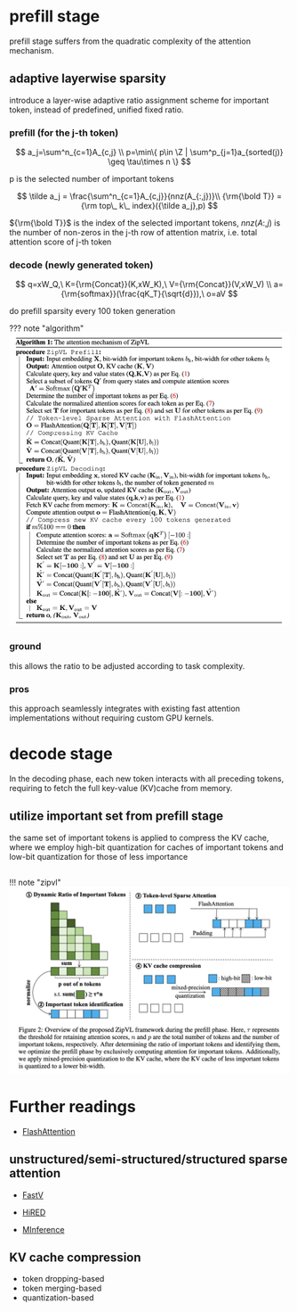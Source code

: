 # prefill stage

prefill stage suffers from the quadratic complexity of the attention mechanism.

## adaptive layerwise sparsity
introduce a layer-wise adaptive ratio assignment scheme for important token, instead of predefined, unified fixed ratio.


### prefill (for the j-th token)
$$
a_j=\sum^n_{c=1}A_{c,j} \\
p=\min\{ p\in \Z | \sum^p_{j=1}a_{sorted(j)} \geq \tau\times n \}
$$

p is the selected number of important tokens

$$
\tilde a_j = \frac{\sum^n_{c=1}A_{c,j}}{nnz(A_{:,j})}\\
{\rm{\bold T}} = {\rm top\_ k\_ index}({\tilde a_j},p)
$$

${\rm{\bold T}}$ is the index of the selected important tokens, $nnz(A{:,j})$ is the number of non-zeros in the j-th row of attention matrix, i.e. total attention score of j-th token

### decode (newly generated token)
$$
q=xW_Q,\ K={\rm{Concat}}(K,xW_K),\ V={\rm{Concat}}(V,xW_V) \\
a={\rm{softmax}}(\frac{qK_T}{\sqrt{d}}),\ o=aV
$$

do prefill sparsity every 100 token generation

??? note "algorithm"
    ![](pics/zipvl2.png)

### ground
this allows the ratio to be adjusted according to task complexity.

### pros
this approach seamlessly integrates with existing fast attention implementations without requiring custom GPU kernels.

# decode stage
In the decoding phase, each new token interacts with all preceding tokens, requiring to fetch the full key-value (KV)cache from memory.

## utilize important set from **prefill stage**
the same set of important tokens is applied to compress the KV cache, where we employ high-bit quantization for caches of important tokens and low-bit quantization for those of less importance

## 

!!! note "zipvl"
    ![](pics/zipvl.png)

# Further readings
+ [FlashAttention]()
## unstructured/semi-structured/structured sparse attention
+ [FastV]()
+ [HiRED]()

+ [MInference]()

## KV cache compression
+ token dropping-based 
+ token merging-based
+ quantization-based